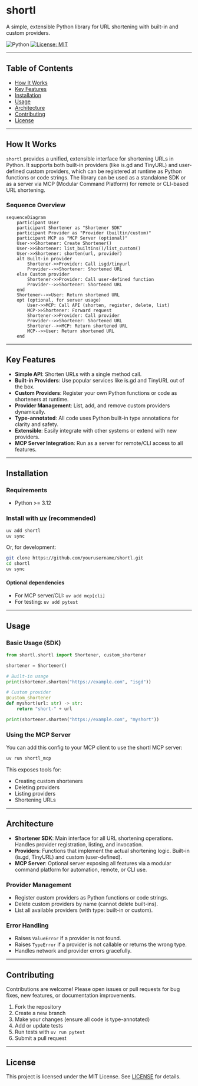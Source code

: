 # shortl

A simple, extensible Python library for URL shortening with built-in and custom providers.

![Python](https://img.shields.io/badge/python-3670A0?style=for-the-badge&logo=python&logoColor=ffdd54)
[![License: MIT](https://img.shields.io/badge/License-MIT-yellow.svg?style=for-the-badge)](https://opensource.org/licenses/MIT)

---

## Table of Contents
- [How It Works](#how-it-works)
- [Key Features](#key-features)
- [Installation](#installation)
- [Usage](#usage)
- [Architecture](#architecture)
- [Contributing](#contributing)
- [License](#license)

---

## How It Works

`shortl` provides a unified, extensible interface for shortening URLs in Python. It supports both built-in providers (like is.gd and TinyURL) and user-defined custom providers, which can be registered at runtime as Python functions or code strings. The library can be used as a standalone SDK or as a server via MCP (Modular Command Platform) for remote or CLI-based URL shortening.

### Sequence Overview

```mermaid
sequenceDiagram
    participant User
    participant Shortener as "Shortener SDK"
    participant Provider as "Provider (builtin/custom)"
    participant MCP as "MCP Server (optional)"
    User->>Shortener: Create Shortener()
    User->>Shortener: list_builtins()/list_custom()
    User->>Shortener: shorten(url, provider)
    alt Built-in provider
        Shortener->>Provider: Call isgd/tinyurl
        Provider-->>Shortener: Shortened URL
    else Custom provider
        Shortener->>Provider: Call user-defined function
        Provider-->>Shortener: Shortened URL
    end
    Shortener-->>User: Return shortened URL
    opt (optional, for server usage)
        User->>MCP: Call API (shorten, register, delete, list)
        MCP->>Shortener: Forward request
        Shortener->>Provider: Call provider
        Provider-->>Shortener: Shortened URL
        Shortener-->>MCP: Return shortened URL
        MCP-->>User: Return shortened URL
    end
```

---

## Key Features

- **Simple API**: Shorten URLs with a single method call.
- **Built-in Providers**: Use popular services like is.gd and TinyURL out of the box.
- **Custom Providers**: Register your own Python functions or code as shorteners at runtime.
- **Provider Management**: List, add, and remove custom providers dynamically.
- **Type-annotated**: All code uses Python built-in type annotations for clarity and safety.
- **Extensible**: Easily integrate with other systems or extend with new providers.
- **MCP Server Integration**: Run as a server for remote/CLI access to all features.

---

## Installation

### Requirements
- Python >= 3.12

### Install with [uv](https://github.com/astral-sh/uv) (recommended)

```sh
uv add shortl
uv sync
```

Or, for development:

```sh
git clone https://github.com/yourusername/shortl.git
cd shortl
uv sync
```

#### Optional dependencies
- For MCP server/CLI: `uv add mcp[cli]`
- For testing: `uv add pytest`

---

## Usage

### Basic Usage (SDK)

```python
from shortl.shortl import Shortener, custom_shortener

shortener = Shortener()

# Built-in usage
print(shortener.shorten("https://example.com", "isgd"))

# Custom provider
@custom_shortener
def myshort(url: str) -> str:
    return "short-" + url

print(shortener.shorten("https://example.com", "myshort"))
```

### Using the MCP Server

You can add this config to your MCP client to use the shortl MCP server:

```sh
uv run shortl_mcp
```

This exposes tools for:
- Creating custom shorteners
- Deleting providers
- Listing providers
- Shortening URLs

---

## Architecture

- **Shortener SDK**: Main interface for all URL shortening operations. Handles provider registration, listing, and invocation.
- **Providers**: Functions that implement the actual shortening logic. Built-in (is.gd, TinyURL) and custom (user-defined).
- **MCP Server**: Optional server exposing all features via a modular command platform for automation, remote, or CLI use.

### Provider Management
- Register custom providers as Python functions or code strings.
- Delete custom providers by name (cannot delete built-ins).
- List all available providers (with type: built-in or custom).

### Error Handling
- Raises `ValueError` if a provider is not found.
- Raises `TypeError` if a provider is not callable or returns the wrong type.
- Handles network and provider errors gracefully.

---

## Contributing

Contributions are welcome! Please open issues or pull requests for bug fixes, new features, or documentation improvements.

1. Fork the repository
2. Create a new branch
3. Make your changes (ensure all code is type-annotated)
4. Add or update tests
5. Run tests with `uv run pytest`
6. Submit a pull request

---

## License

This project is licensed under the MIT License. See [LICENSE](LICENSE) for details. 